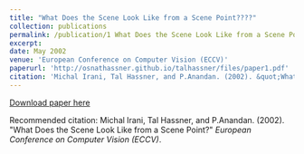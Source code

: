 ```yaml
---
title: "What Does the Scene Look Like from a Scene Point????"
collection: publications
permalink: /publication/1 What Does the Scene Look Like from a Scene Point
excerpt: 
date: May 2002
venue: 'European Conference on Computer Vision (ECCV)'
paperurl: 'http://osnathassner.github.io/talhassner/files/paper1.pdf'
citation: 'Michal Irani, Tal Hassner, and P.Anandan. (2002). &quot;What Does the Scene Look Like from a Scene Point?&quot; <i>European Conference on Computer Vision (ECCV)</i>.'
---
```


[Download paper here](http://osnathassner.github.io/talhassner/files/paper1.pdf)

Recommended citation: Michal Irani, Tal Hassner, and P.Anandan. (2002). "What Does the Scene Look Like from a Scene Point?" <i>European Conference on Computer Vision (ECCV)</i>.
